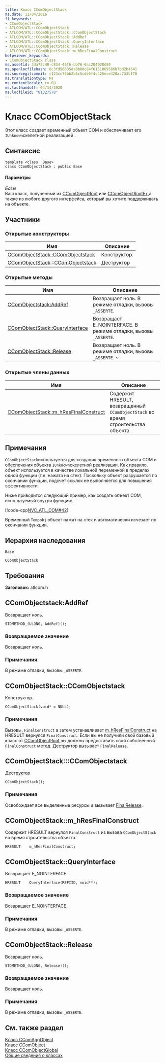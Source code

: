 ```yaml
---
title: Класс CComObjectStack
ms.date: 11/04/2016
f1_keywords:
- CComObjectStack
- ATLCOM/ATL::CComObjectStack
- ATLCOM/ATL::CComObjectStack::CComObjectStack
- ATLCOM/ATL::CComObjectStack::AddRef
- ATLCOM/ATL::CComObjectStack::QueryInterface
- ATLCOM/ATL::CComObjectStack::Release
- ATLCOM/ATL::CComObjectStack::m_hResFinalConstruct
helpviewer_keywords:
- CComObjectStack class
ms.assetid: 3da72c40-c834-45f6-bb76-6ac204028d80
ms.openlocfilehash: 8c3fd56635da8b80c84f6151009586b7bd2b4341
ms.sourcegitcommit: c123cc76bb2b6c5cde6f4c425ece420ac733bf70
ms.translationtype: MT
ms.contentlocale: ru-RU
ms.lasthandoff: 04/14/2020
ms.locfileid: "81327578"
---
```

# <a name="ccomobjectstack-class"></a>Класс CComObjectStack

Этот класс создает временный объект COM и обеспечивает его `IUnknown`скелетной реализацией .

## <a name="syntax"></a>Синтаксис

```
template <class  Base>
class CComObjectStack : public Base
```

#### <a name="parameters"></a>Параметры

*Базы*<br/>
Ваш класс, полученный из [CComObjectRoot](../../atl/reference/ccomobjectroot-class.md) или [CComObjectRootEx,](../../atl/reference/ccomobjectrootex-class.md)а также из любого другого интерфейса, который вы хотите поддерживать на объекте.

## <a name="members"></a>Участники

### <a name="public-constructors"></a>Открытые конструкторы

|Имя|Описание|
|----------|-----------------|
|[CComObjectStack::CComObjectstack](#ccomobjectstack)|Конструктор.|
|[CComObjectStack:::CComObjectstack](#dtor)|Деструктор|

### <a name="public-methods"></a>Открытые методы

|Имя|Описание|
|----------|-----------------|
|[CComObjectstack:AddRef](#addref)|Возвращает ноль. В режиме отладки, вызовы `_ASSERTE`.|
|[CComObjectStack::QueryInterface](#queryinterface)|Возвращает E_NOINTERFACE. В режиме отладки, вызовы `_ASSERTE`.|
|[CComObjectStack::Release](#release)|Возвращает ноль. В режиме отладки, вызовы `_ASSERTE`. ~|

### <a name="public-data-members"></a>Открытые члены данных

|Имя|Описание|
|----------|-----------------|
|[CComObjectStack::m_hResFinalConstruct](#m_hresfinalconstruct)|Содержит HRESULT, возвращенный `CComObjectStack` во время строительства объекта.|

## <a name="remarks"></a>Примечания

`CComObjectStack`используется для создания временного объекта COM и обеспечения объекта `IUnknown`скелетной реализации. Как правило, объект используется в качестве локальной переменной в пределах одной функции (т.е. нажата на стек). Поскольку объект разрушается по окончании функции, подсчет ссылок не выполняется для повышения эффективности.

Ниже приводится следующий пример, как создать объект COM, используемый внутри функции:

[!code-cpp[NVC_ATL_COM#42](../../atl/codesnippet/cpp/ccomobjectstack-class_1.cpp)]

Временный `Tempobj` объект нажат на стек и автоматически исчезает по окончании функции.

## <a name="inheritance-hierarchy"></a>Иерархия наследования

`Base`

`CComObjectStack`

## <a name="requirements"></a>Требования

**Заголовок:** atlcom.h

## <a name="ccomobjectstackaddref"></a><a name="addref"></a>CComObjectstack:AddRef

Возвращает ноль.

```
STDMETHOD_(ULONG, AddRef)();
```

### <a name="return-value"></a>Возвращаемое значение

Возвращает ноль.

### <a name="remarks"></a>Примечания

В режиме отладки, вызовы `_ASSERTE`.

## <a name="ccomobjectstackccomobjectstack"></a><a name="ccomobjectstack"></a>CComObjectStack::CComObjectstack

Конструктор.

```
CComObjectStack(void* = NULL);
```

### <a name="remarks"></a>Примечания

Вызовы, `FinalConstruct` а затем устанавливает [m_hResFinalConstruct](#m_hresfinalconstruct) на HRESULT вернулся `FinalConstruct`. Если вы не получили свой базовый класс от [CComObjectRoot,](../../atl/reference/ccomobjectroot-class.md)вы должны предоставить свой собственный `FinalConstruct` метод. Деструктор вызывает `FinalRelease`.

## <a name="ccomobjectstackccomobjectstack"></a><a name="dtor"></a>CComObjectStack:::CComObjectstack

Деструктор

```
CComObjectStack();
```

### <a name="remarks"></a>Примечания

Освобождает все выделенные ресурсы и вызывает [FinalRelease](ccomobjectrootex-class.md#finalrelease).

## <a name="ccomobjectstackm_hresfinalconstruct"></a><a name="m_hresfinalconstruct"></a>CComObjectStack::m_hResFinalConstruct

Содержит HRESULT вернулся `FinalConstruct` из вызова `CComObjectStack` во время строительства объекта.

```
HRESULT    m_hResFinalConstruct;
```

## <a name="ccomobjectstackqueryinterface"></a><a name="queryinterface"></a>CComObjectStack::QueryInterface

Возвращает E_NOINTERFACE.

```
HRESULT    QueryInterface(REFIID, void**);
```

### <a name="return-value"></a>Возвращаемое значение

Возвращает E_NOINTERFACE.

### <a name="remarks"></a>Примечания

В режиме отладки, вызовы `_ASSERTE`.

## <a name="ccomobjectstackrelease"></a><a name="release"></a>CComObjectStack::Release

Возвращает ноль.

```
STDMETHOD_(ULONG, Release)();
```

### <a name="return-value"></a>Возвращаемое значение

Возвращает ноль.

### <a name="remarks"></a>Примечания

В режиме отладки, вызовы `_ASSERTE`.

## <a name="see-also"></a>См. также раздел

[Класс CComAggObject](../../atl/reference/ccomaggobject-class.md)<br/>
[Класс CComObject](../../atl/reference/ccomobject-class.md)<br/>
[Класс CComObjectGlobal](../../atl/reference/ccomobjectglobal-class.md)<br/>
[Общие сведения о классах](../../atl/atl-class-overview.md)
